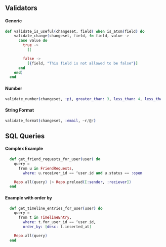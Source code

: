 ## Validators

#### Generic

```elixir
def validate_is_useful(changeset, field) when is_atom(field) do
    validate_change(changeset, field, fn field, value ->
      case value do
        true ->
          []

        false ->
          [{field, "This field is not allowed to be false"}]
      end
    end)
  end

```

#### Number 
```elixir
validate_number(changeset, :pi, greater_than: 3, less_than: 4, less_than_or_equal_to: ...)
```

#### String Format

```elixir
validate_format(changeset, :email, ~r/@/)
```

## SQL Queries

#### Complex Example 

```elixir
  def get_friend_requests_for_user(user) do
    query =
      from u in FriendRequests,
        where: u.receiver_id == ^user.id and u.status == :open

    Repo.all(query) |> Repo.preload([:sender, :reciever])
  end
```

#### Example with order by
```elixir
  def get_timeline_entries_for_user(user) do
    query =
      from t in TimelineEntry,
        where: t.for_user_id == ^user.id,
        order_by: [desc: t.inserted_at]

    Repo.all(query)
  end
```